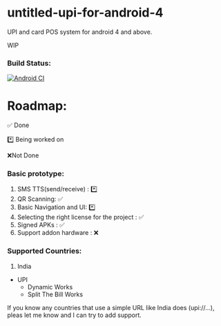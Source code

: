 # untitled-upi-for-android-4
UPI and card POS system for android 4 and above. 

WIP

### Build Status:
[![Android CI](https://github.com/Zeus-Institute-of-Technology-Solutions/untitled-upi-for-android-4/actions/workflows/main.yml/badge.svg)](https://github.com/Zeus-Institute-of-Technology-Solutions/untitled-upi-for-android-4/actions/workflows/main.yml)

# Roadmap:
✅ Done

*️⃣ Being worked on

❌Not Done



### Basic prototype:
1. SMS TTS(send/receive) : *️⃣
2. QR Scanning: ✅
3. Basic Navigation and UI: *️⃣
4. Selecting the right license for the project : ✅
5. Signed APKs : ✅ 
6. Support addon hardware : ❌

### Supported Countries:
1. India
- UPI
	- Dynamic Works
	- Split The Bill Works
	
If you know any countries that use a simple URL like India does (upi://...), pleas let me know and I can try to add support.